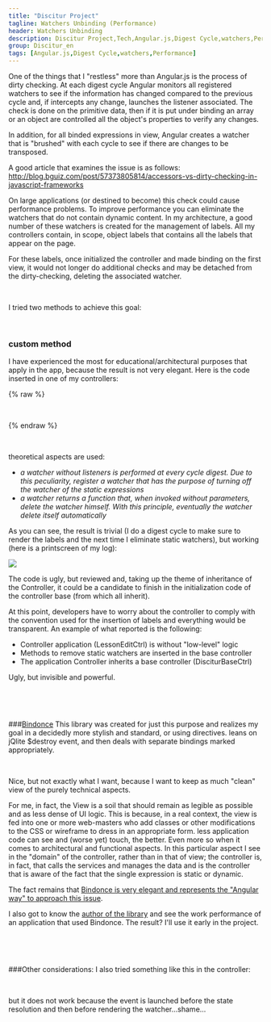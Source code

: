 ```yaml
---
title: "Discitur Project"
tagline: Watchers Unbinding (Performance)
header: Watchers Unbinding
description: Discitur Project,Tech,Angular.js,Digest Cycle,watchers,Performance
group: Discitur_en
tags: [Angular.js,Digest Cycle,watchers,Performance]
---
```


<!-- Markup JSON-LD generato da Assistente per il markup dei dati strutturati di Google. -->
<script type="application/ld+json">
{
  "@context" : "http://schema.org",
  "@type" : "Article",
  "name" : "Angular.js Watchers Unbinding (Performance)",
  "author" : {
    "@type" : "Person",
    "name" : "William Verdolini"
  },
  "datePublished" : "2014-02-10",
  "articleSection" : [ "Digest Cycle", "Angular.js", "watchers", "$$watchers", "$watch", "Performance" ],
  "url" : "http://williamverdolini.github.io/2014/02/18/discitur-Watchers_unbinding_en/"
}
</script>

One of the things that I "restless" more than Angular.js is the process of dirty checking. 
At each digest cycle Angular monitors all registered watchers to see if the information has changed compared to the previous cycle 
and, if intercepts any change, launches the listener associated. The check is done on the primitive data, then if it is put under binding an array 
or an object are controlled all the object's properties to verify any changes. 

In addition, for all binded expressions in view, Angular creates a watcher that is "brushed" with each cycle to see if there are changes 
to be transposed. 

A good article that examines the issue is as follows: <a href="http://blog.bguiz.com/post/57373805814/accessors-vs-dirty-checking-in-javascript-frameworks" target="_blank">http://blog.bguiz.com/post/57373805814/accessors-vs-dirty-checking-in-javascript-frameworks</a>


On large applications (or destined to become) this check could cause performance problems. 
To improve performance you can eliminate the watchers that do not contain dynamic content. 
In my architecture, a good number of these watchers is created for the management of labels. 
All my controllers contain, in scope, object labels that contains all the labels that appear on the page. 

For these labels, once initialized the controller and made ​​binding on the first view, it would not longer do additional checks 
and may be detached from the dirty-checking, deleting the associated watcher. 

 

I tried two methods to achieve this goal: 

 

### custom method 
I have experienced the most for educational/architectural purposes that apply in the app, because the result is not very elegant. 
Here is the code inserted in one of my controllers:
 


{% raw %}
<script type="syntaxhighlighter" class="brush: javascript">
<![CDATA[
var _watchers = false;
var _detachStaticWatchers = $scope.$watch(function () {
    // first digest cycle: do nothing to populate view
    if (!_watchers) {
        _watchers = true;
    }
    // second digest cycle: remove static watchers
    else {
        var _reLabels = /^{{labels\..*}}/
        for (var i = $scope.$$watchers.length - 1; i >= 0; i--) {
            if ($scope.$$watchers[i].exp &&
                $scope.$$watchers[i].exp.exp &&
                _reLabels.test($scope.$$watchers[i].exp.exp)) {
                $scope.$$watchers.splice(i, 1);
            }
        }
        // detach this watch
        _detachStaticWatchers();
    }
    console.log($scope.$$watchers.length);
    console.log($scope.$$watchers);
})
]]></script> 
{% endraw %}

 

theoretical aspects are used: 

- _a watcher without listeners is performed at every cycle digest. Due to this peculiarity, register a watcher that has the purpose of turning off the watcher of the static expressions_ 
- _a watcher returns a function that, when invoked without parameters, delete the watcher himself. With this principle, eventually the watcher delete itself automatically_
 

As you can see, the result is trivial (I do a digest cycle to make sure to render the labels and the next time I eliminate static watchers), 
but working (here is a printscreen of my log):



<img src="{{ BASE_PATH }}/images/discitur/watchers_unbinding.png" />

The code is ugly, but reviewed and, taking up the theme of inheritance of the Controller, 
it could be a candidate to finish in the initialization code of the controller base (from which all inherit).

At this point, developers have to worry about the controller to comply with the convention used for the insertion of labels and everything 
would be transparent. An example of what reported is the following:

- Controller application (LessonEditCtrl) is without "low-level" logic 
- Methods to remove static watchers are inserted in the base controller 
- The application Controller inherits a base controller (DisciturBaseCtrl)


Ugly, but invisible and powerful.

 

 

###<a href="https://github.com/Pasvaz/bindonce" target="_blank">Bindonce</a>
This library was created for just this purpose and realizes my goal in a decidedly more stylish and standard, 
or using directives. leans on jQlite $destroy event, and then deals with separate bindings marked appropriately.

 

Nice, but not exactly what I want, because I want to keep as much "clean" view of the purely technical aspects.

For me, in fact, the View is a soil that should remain as legible as possible and as less dense of UI logic. 
This is because, in a real context, the view is fed into one or more web-masters who add classes or other modifications to the CSS or wireframe 
to dress in an appropriate form. less application code can see and (worse yet) touch, the better. 
Even more so when it comes to architectural and functional aspects. In this particular aspect I see in the "domain" of the controller, 
rather than in that of view; the controller is, in fact, that calls the services and manages the data and is the controller that is aware of the fact that the single expression is static or dynamic.

The fact remains that <a href="http://slid.es/pasqualevazzana/angularjs-binding" target="_blank">Bindonce is very elegant and represents the "Angular way" to approach this issue</a>.

I also got to know the <a href="https://twitter.com/PasqualeVazzana" target="_blank">author of the library</a> and see the work performance of an application that used Bindonce. 
The result? I'll use it early in the project.

 

 

###Other considerations:
I also tried something like this in the controller:



<script type="syntaxhighlighter" class="brush: javascript">
<![CDATA[
$scope.$on('$viewContentLoaded', function () {
    $scope.$$watchers.splice(1,1); //uno a caso per fare una prova...
});
]]></script> 

but it does not work because the event is launched before the state resolution and then before rendering the watcher...shame...